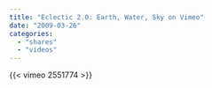 ```yaml
---
title: "Eclectic 2.0: Earth, Water, Sky on Vimeo"
date: "2009-03-26"
categories:
  - "shares"
  - "videos"
---
```


{{< vimeo 2551774 >}}
